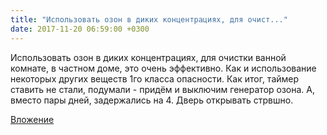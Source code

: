 ```yaml
---
title: "Использовать озон в диких концентрациях, для очист..."
date: 2017-11-20 06:59:00 +0300
---
```


Использовать озон в диких концентрациях, для очистки ванной комнате, в частном доме, это очень эффективно. Как и использование некоторых других веществ 1го класса опасности. Как итог, таймер ставить не стали, подумали - придём и выключим генератор озона. А, вместо пары дней, задержались на 4. Дверь открывать стрвшно.

[Вложение](/assets/vk_photos/1/tgr2MzRW7oE.jpg)
